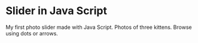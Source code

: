 # Slider in Java Script
My first photo slider made with Java Script.
Photos of three kittens. Browse using dots or arrows.
